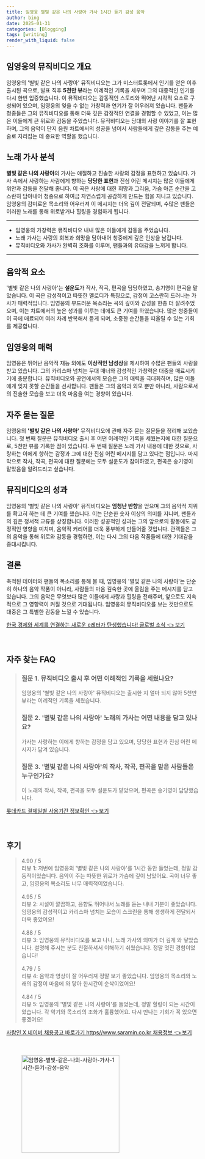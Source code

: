 ```yaml
---
title: 임영웅 별빛 같은 나의 사랑아 가사 1시간 듣기 감성 음악
author: bing
date: 2025-01-31
categories: [Blogging]
tags: [writing]
render_with_liquid: false
---
```



<h2 id='뮤직비디오 개요'>임영웅의 뮤직비디오 개요</h2>

<p>임영웅의 '별빛 같은 나의 사랑아' 뮤직비디오는 그가 미스터트롯에서 인기를 얻은 이후 출시된 곡으로, 발표 직후 <b>5천만 뷰</b>라는 이례적인 기록을 세우며 그의 대중적인 인기를 다시 한번 입증했습니다. 이 뮤직비디오는 감동적인 스토리와 뛰어난 시각적 요소로 구성되어 있으며, 임영웅의 잊을 수 없는 가창력과 연기가 잘 어우러져 있습니다. 팬들과 청중들은 그의 뮤직비디오를 통해 더욱 깊은 감정적인 연결을 경험할 수 있었고, 이는 많은 이들에게 큰 위로와 감동을 주었습니다. 뮤직비디오는 당대의 사랑 이야기를 잘 표현하며, 그의 음악이 단지 음원 차트에서의 성공을 넘어서 사람들에게 깊은 감동을 주는 예술로 자리잡는 데 중요한 역할을 했습니다.</p>

<h2 id='노래 가사 분석'>노래 가사 분석</h2>

<p><b>별빛 같은 나의 사랑아</b>의 가사는 애절하고 진솔한 사랑의 감정을 표현하고 있습니다. 가사 속에서 사랑하는 사람에게 향하는 <b>당당한 표현</b>과 진심 어린 메시지는 많은 이들에게 위안과 감동을 전달해 줍니다. 이 곡은 사랑에 대한 희망과 그리움, 가슴 아픈 순간을 고스란히 담아내어 청중으로 하여금 자연스럽게 공감하게 만드는 힘을 지니고 있습니다. 임영웅의 감미로운 목소리와 어우러져 이 메시지는 더욱 깊이 전달되며, 수많은 팬들은 이러한 노래를 통해 위로받거나 힐링을 경험하게 됩니다.</p>

<hr />

<ul>
    <li>임영웅의 가창력은 뮤직비디오 내내 많은 이들에게 감동을 주었습니다.</li>
    <li>노래 가사는 사랑의 회복과 희망을 담아내어 청중에게 깊은 인상을 남깁니다.</li>
    <li>뮤직비디오와 가사가 완벽히 조화를 이루며, 팬들과의 유대감을 느끼게 합니다.</li>
</ul>

<hr />

<h2 id='음악적 요소'>음악적 요소</h2>

<p>'별빛 같은 나의 사랑아'는 <b>설운도</b>가 작사, 작곡, 편곡을 담당하였고, 송기영이 편곡을 맡았습니다. 이 곡은 감성적이고 따뜻한 멜로디가 특징으로, 감정이 고스란히 드러나는 가사가 매력적입니다. 임영웅의 부드러운 목소리는 곡의 깊이와 감성을 한층 더 살려주었으며, 이는 차트에서의 높은 성과를 이루는 데에도 큰 기여를 하였습니다. 많은 청중들이 이 곡에 매료되어 여러 차례 반복해서 듣게 되며, 소중한 순간들을 떠올릴 수 있는 기회를 제공합니다.</p>

<h2 id='임영웅의 매력'>임영웅의 매력</h2>

<p>임영웅은 뛰어난 음악적 재능 외에도 <b>이상적인 남성상</b>을 제시하여 수많은 팬들의 사랑을 받고 있습니다. 그의 카리스마 넘치는 무대 매너와 감성적인 가창력은 대중을 매료시키기에 충분합니다. 뮤직비디오와 공연에서의 모습은 그의 매력을 극대화하며, 많은 이들에게 잊지 못할 순간들을 선사합니다. 팬들은 그의 음악과 외모 뿐만 아니라, 사람으로서의 진솔한 모습을 보고 더욱 마음을 여는 경향이 있습니다.</p>

<h2 id='Q&A'>자주 묻는 질문</h2>

<p>임영웅의 <b>'별빛 같은 나의 사랑아'</b> 뮤직비디오에 관해 자주 묻는 질문들을 정리해 보았습니다. 첫 번째 질문은 뮤직비디오 출시 후 어떤 이례적인 기록을 세웠는지에 대한 질문으로, 5천만 뷰를 기록한 점이 있습니다. 두 번째 질문은 노래 가사 내용에 대한 것으로, 사랑하는 이에게 향하는 감정과 그에 대한 진심 어린 메시지를 담고 있다는 점입니다. 마지막으로 작사, 작곡, 편곡에 대한 질문에는 모두 설운도가 참여하였고, 편곡은 송기영이 맡았음을 알려드리고 싶습니다.</p>

<h2 id='뮤직비디오의 성과'>뮤직비디오의 성과</h2>

<p>임영웅의 '별빛 같은 나의 사랑아' 뮤직비디오는 <b>엄청난 반향</b>을 얻으며 그의 음악적 지위를 확고히 하는 데 큰 기여를 했습니다. 이는 단순한 숫자 이상의 의미를 지니며, 팬들과의 깊은 정서적 교류를 상징합니다. 이러한 성공적인 성과는 그의 앞으로의 활동에도 긍정적인 영향을 미치며, 음악적 커리어를 더욱 풍부하게 만들어줄 것입니다. 관객들은 그의 음악을 통해 위로와 감동을 경험하면, 이는 다시 그의 다음 작품들에 대한 기대감을 증대시킵니다.</p>

<h2 id='결론'>결론</h2>

<p>축적된 데이터와 팬들의 목소리를 통해 볼 때, 임영웅의 '별빛 같은 나의 사랑아'는 단순히 하나의 음악 작품이 아니라, 사람들의 마음 깊숙한 곳에 울림을 주는 메시지를 담고 있습니다. 그의 음악은 무엇보다 많은 이들에게 사랑과 힐링을 전해주며, 앞으로도 지속적으로 그 영향력이 커질 것으로 기대됩니다. 임영웅의 뮤직비디오를 보는 것만으로도 대중은 그 특별한 감동을 느낄 수 있습니다.</p>


<p><a class="click-button" title="한국 경제와 세계를 연결하는 새로운 e레터가 탄생했습니다! 글로벌 소식" href="https://blackassets.github.io/posts/%ED%95%9C%EA%B5%AD-%EA%B2%BD%EC%A0%9C%EC%99%80-%EC%84%B8%EA%B3%84%EB%A5%BC-%EC%97%B0%EA%B2%B0%ED%95%98%EB%8A%94-%EC%83%88%EB%A1%9C%EC%9A%B4-e%EB%A0%88%ED%84%B0%EA%B0%80-%ED%83%84%EC%83%9D%ED%96%88%EC%8A%B5%EB%8B%88%EB%8B%A4!-%EA%B8%80%EB%A1%9C%EB%B2%8C-%EC%86%8C%EC%8B%9D/" rel="dofollow">한국 경제와 세계를 연결하는 새로운 e레터가 탄생했습니다! 글로벌 소식 👈 보기</a></p><br>
<h2 id='자주_찾는_FAQ'>자주 찾는 FAQ</h2>
<div itemscope="" itemtype="https://schema.org/FAQPage"> 
<blockquote> 
<div itemscope="" itemprop="mainEntity" itemtype="https://schema.org/Question"> 
<h3 itemprop="name">질문 1. 뮤직비디오 출시 후 어떤 이례적인 기록을 세웠나요?</h3> 
<div itemscope="" itemprop="acceptedAnswer" itemtype="https://schema.org/Answer"> 
<span itemprop="text"> 
<p>임영웅의 '별빛 같은 나의 사랑아' 뮤직비디오는 출시한 지 얼마 되지 않아 5천만 뷰라는 이례적인 기록을 세웠습니다.</p> 
</span> 
</div> 
</div> 

<div itemscope="" itemprop="mainEntity" itemtype="https://schema.org/Question"> 
<h3 itemprop="name">질문 2. '별빛 같은 나의 사랑아' 노래의 가사는 어떤 내용을 담고 있나요?</h3> 
<div itemscope="" itemprop="acceptedAnswer" itemtype="https://schema.org/Answer"> 
<span itemprop="text"> 
<p>가사는 사랑하는 이에게 향하는 감정을 담고 있으며, 당당한 표현과 진심 어린 메시지가 담겨 있습니다.</p> 
</span> 
</div> 
</div> 

<div itemscope="" itemprop="mainEntity" itemtype="https://schema.org/Question"> 
<h3 itemprop="name">질문 3. '별빛 같은 나의 사랑아'의 작사, 작곡, 편곡을 맡은 사람들은 누구인가요?</h3> 
<div itemscope="" itemprop="acceptedAnswer" itemtype="https://schema.org/Answer"> 
<span itemprop="text"> 
<p>이 노래의 작사, 작곡, 편곡을 모두 설운도가 맡았으며, 편곡은 송기영이 담당했습니다.</p> 
</span> 
</div> 
</div> 
</blockquote> 
</div>
<p><a class="click-button" title="롯데카드 결제일별 사용기간 정보확인" href="https://blackassets.github.io/posts/%EB%A1%AF%EB%8D%B0%EC%B9%B4%EB%93%9C-%EA%B2%B0%EC%A0%9C%EC%9D%BC%EB%B3%84-%EC%82%AC%EC%9A%A9%EA%B8%B0%EA%B0%84-%EC%A0%95%EB%B3%B4%ED%99%95%EC%9D%B8/" rel="dofollow">롯데카드 결제일별 사용기간 정보확인 👈 보기</a></p><br>
<h2 id='후기'>후기</h2>
<div itemscope itemtype="https://schema.org/Product">
  <blockquote>
  <div itemprop="review" itemscope itemtype="https://schema.org/Review">
      <div itemprop="reviewRating" itemscope itemtype="https://schema.org/Rating"> <span itemprop="ratingValue">4.90</span> / <span itemprop="bestRating">5</span> </div>
      <span itemprop="reviewBody">리뷰 1: 저번에 임영웅의 '별빛 같은 나의 사랑아'를 1시간 동안 들었는데, 정말 감동적이었습니다. 음악이 주는 따뜻한 위로가 가슴에 깊이 남았어요. 곡이 너무 좋고, 임영웅의 목소리도 너무 매력적이었습니다.</span>
  </div>
  <br>
  <div itemprop="review" itemscope itemtype="https://schema.org/Review">
      <div itemprop="reviewRating" itemscope itemtype="https://schema.org/Rating"> <span itemprop="ratingValue">4.95</span> / <span itemprop="bestRating">5</span> </div>
      <span itemprop="reviewBody">리뷰 2: 시설이 깔끔하고, 음향도 뛰어나서 노래를 듣는 내내 기분이 좋았습니다. 임영웅의 감성적이고 카리스마 넘치는 모습이 스크린을 통해 생생하게 전달되서 더욱 좋았어요!</span>
  </div>
  <br>
  <div itemprop="review" itemscope itemtype="https://schema.org/Review">
      <div itemprop="reviewRating" itemscope itemtype="https://schema.org/Rating"> <span itemprop="ratingValue">4.88</span> / <span itemprop="bestRating">5</span> </div>
      <span itemprop="reviewBody">리뷰 3: 임영웅의 뮤직비디오를 보고 나니, 노래 가사의 의미가 더 깊게 와 닿았습니다. 설명해 주시는 분도 친절하셔서 이해하기 쉬웠습니다. 정말 멋진 경험이었습니다!</span>
  </div>
  <br>
  <div itemprop="review" itemscope itemtype="https://schema.org/Review">
      <div itemprop="reviewRating" itemscope itemtype="https://schema.org/Rating"> <span itemprop="ratingValue">4.79</span> / <span itemprop="bestRating">5</span> </div>
      <span itemprop="reviewBody">리뷰 4: 음악과 영상이 잘 어우러져 정말 보기 좋았습니다. 임영웅의 목소리와 노래의 감정이 마음에 와 닿아 한시간이 순삭이었어요!</span>
  </div>
  <br>
  <div itemprop="review" itemscope itemtype="https://schema.org/Review">
      <div itemprop="reviewRating" itemscope itemtype="https://schema.org/Rating"> <span itemprop="ratingValue">4.84</span> / <span itemprop="bestRating">5</span> </div>
      <span itemprop="reviewBody">리뷰 5: 임영웅의 '별빛 같은 나의 사랑아'를 들었는데, 정말 힐링이 되는 시간이었습니다. 각 악기와 목소리의 조화가 훌륭했어요. 다시 만나는 기회가 꼭 있으면 좋겠어요!</span>
  </div>
  </blockquote>
</div>
<p><a class="click-button" title="사람인 X 네이버 채용공고 바로가기 https//www.saramin.co.kr 채용정보" href="https://blackassets.github.io/posts/%EC%82%AC%EB%9E%8C%EC%9D%B8-X-%EB%84%A4%EC%9D%B4%EB%B2%84-%EC%B1%84%EC%9A%A9%EA%B3%B5%EA%B3%A0-%EB%B0%94%EB%A1%9C%EA%B0%80%EA%B8%B0-httpswww.saramin.co.kr-%EC%B1%84%EC%9A%A9%EC%A0%95%EB%B3%B4/" rel="dofollow">사람인 X 네이버 채용공고 바로가기 https//www.saramin.co.kr 채용정보 👈 보기</a></p><br>
<figure class="image"><img src="https://blackassets.github.io/assets/img/thumbnail/임영웅-별빛-같은-나의-사랑아-가사-1시간-듣기-감성-음악.webp" alt="임영웅-별빛-같은-나의-사랑아-가사-1시간-듣기-감성-음악" width="256" height="256"></figure>